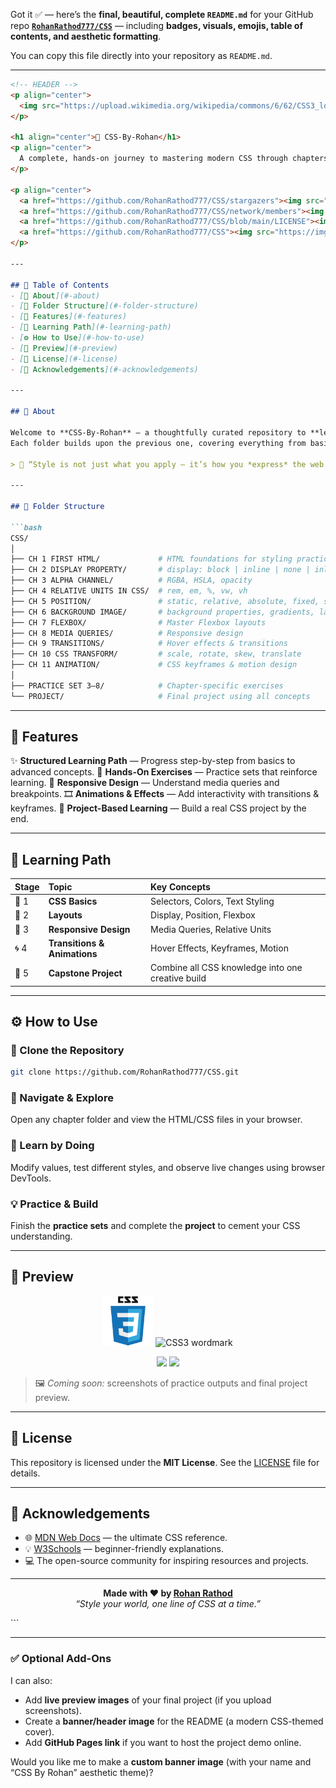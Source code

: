 Got it ✅ — here’s the **final, beautiful, complete `README.md`** for your GitHub repo **[`RohanRathod777/CSS`](https://github.com/RohanRathod777/CSS)** — including **badges, visuals, emojis, table of contents, and aesthetic formatting**.

You can copy this file directly into your repository as `README.md`.

---

````markdown
<!-- HEADER -->
<p align="center">
  <img src="https://upload.wikimedia.org/wikipedia/commons/6/62/CSS3_logo.svg" width="100" alt="CSS Logo"/>
</p>

<h1 align="center">🎨 CSS-By-Rohan</h1>
<p align="center">
  A complete, hands-on journey to mastering modern CSS through chapters, exercises, and a final project.
</p>

<p align="center">
  <a href="https://github.com/RohanRathod777/CSS/stargazers"><img src="https://img.shields.io/github/stars/RohanRathod777/CSS?style=for-the-badge" alt="stars"/></a>
  <a href="https://github.com/RohanRathod777/CSS/network/members"><img src="https://img.shields.io/github/forks/RohanRathod777/CSS?style=for-the-badge" alt="forks"/></a>
  <a href="https://github.com/RohanRathod777/CSS/blob/main/LICENSE"><img src="https://img.shields.io/github/license/RohanRathod777/CSS?style=for-the-badge" alt="license"/></a>
  <a href="https://github.com/RohanRathod777/CSS"><img src="https://img.shields.io/github/last-commit/RohanRathod777/CSS?style=for-the-badge" alt="last-commit"/></a>
</p>

---

## 📑 Table of Contents
- [📘 About](#-about)
- [📂 Folder Structure](#-folder-structure)
- [🚀 Features](#-features)
- [🧠 Learning Path](#-learning-path)
- [⚙️ How to Use](#️-how-to-use)
- [📸 Preview](#-preview)
- [📜 License](#-license)
- [🙏 Acknowledgements](#-acknowledgements)

---

## 📘 About

Welcome to **CSS-By-Rohan** — a thoughtfully curated repository to **learn, practice, and master CSS** in an organized way.  
Each folder builds upon the previous one, covering everything from basic styling to animations and responsive layouts.

> 💬 “Style is not just what you apply — it’s how you *express* the web.”

---

## 📂 Folder Structure

```bash
CSS/
│
├── CH 1 FIRST HTML/             # HTML foundations for styling practice
├── CH 2 DISPLAY PROPERTY/       # display: block | inline | none | inline-block
├── CH 3 ALPHA CHANNEL/          # RGBA, HSLA, opacity
├── CH 4 RELATIVE UNITS IN CSS/  # rem, em, %, vw, vh
├── CH 5 POSITION/               # static, relative, absolute, fixed, sticky
├── CH 6 BACKGROUND IMAGE/       # background properties, gradients, layering
├── CH 7 FLEXBOX/                # Master Flexbox layouts
├── CH 8 MEDIA QUERIES/          # Responsive design
├── CH 9 TRANSITIONS/            # Hover effects & transitions
├── CH 10 CSS TRANSFORM/         # scale, rotate, skew, translate
├── CH 11 ANIMATION/             # CSS keyframes & motion design
│
├── PRACTICE SET 3–8/            # Chapter-specific exercises
└── PROJECT/                     # Final project using all concepts
````

---

## 🚀 Features

✨ **Structured Learning Path** — Progress step-by-step from basics to advanced concepts.
🧩 **Hands-On Exercises** — Practice sets that reinforce learning.
📱 **Responsive Design** — Understand media queries and breakpoints.
🎞️ **Animations & Effects** — Add interactivity with transitions & keyframes.
💪 **Project-Based Learning** — Build a real CSS project by the end.

---

## 🧠 Learning Path

| Stage | Topic                        | Key Concepts                                      |
| :---- | :--------------------------- | :------------------------------------------------ |
| 🎯 1  | **CSS Basics**               | Selectors, Colors, Text Styling                   |
| 🧱 2  | **Layouts**                  | Display, Position, Flexbox                        |
| 📏 3  | **Responsive Design**        | Media Queries, Relative Units                     |
| 🌀 4  | **Transitions & Animations** | Hover Effects, Keyframes, Motion                  |
| 🌈 5  | **Capstone Project**         | Combine all CSS knowledge into one creative build |

---

## ⚙️ How to Use

### 🧩 Clone the Repository

```bash
git clone https://github.com/RohanRathod777/CSS.git
```

### 🧭 Navigate & Explore

Open any chapter folder and view the HTML/CSS files in your browser.

### 🧠 Learn by Doing

Modify values, test different styles, and observe live changes using browser DevTools.

### 💡 Practice & Build

Finish the **practice sets** and complete the **project** to cement your CSS understanding.

---

## 📸 Preview

<p align="center">
  <img src="https://raw.githubusercontent.com/devicons/devicon/master/icons/css3/css3-original-wordmark.svg" width="80" alt="CSS logo" />
  <img src="https://upload.wikimedia.org/wikipedia/commons/d/d5/CSS3_logo_and_wordmark.svg" width="120" alt="CSS3 wordmark"/>
</p>

<p align="center">
  <img src="https://img.shields.io/badge/Practice%20Sets-8-blue?style=for-the-badge"/>
  <img src="https://img.shields.io/badge/Project-1%20Final-green?style=for-the-badge"/>
</p>

> 🖼️ *Coming soon:* screenshots of practice outputs and final project preview.

---

## 📜 License

This repository is licensed under the **MIT License**.
See the [LICENSE](LICENSE) file for details.

---

## 🙏 Acknowledgements

* 🌐 [MDN Web Docs](https://developer.mozilla.org/en-US/docs/Web/CSS) — the ultimate CSS reference.
* 💡 [W3Schools](https://www.w3schools.com/css/) — beginner-friendly explanations.
* 💻 The open-source community for inspiring resources and projects.

---

<p align="center">
  <b>Made with ❤️ by <a href="https://github.com/RohanRathod777">Rohan Rathod</a></b><br>
  <i>“Style your world, one line of CSS at a time.”</i>
</p>
```

---

### ✅ Optional Add-Ons

I can also:

* Add **live preview images** of your final project (if you upload screenshots).
* Create a **banner/header image** for the README (a modern CSS-themed cover).
* Add **GitHub Pages link** if you want to host the project demo online.

Would you like me to make a **custom banner image** (with your name and “CSS By Rohan” aesthetic theme)?
